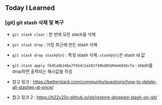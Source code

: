 ## Today I Learned

### [git] git stash 삭제 및 복구

- `git stash clear` : 한 번에 모든 stack을 삭제

- `git stash drop` : 가장 최근에 만든 stash 삭제

- `git stash drop stash@{n}` : 특정 stash 삭제. `stash@{n}`은 stash id 값

- `git stash apply f6d5a9b24be7f91dc2a101f49bd85d94e6b56cfa` : stash를 drop하면 출력되는 해시값을 작성

- 참고 링크 : https://betterstack.com/community/questions/how-to-delete-all-stashes-at-once/

- 참고 링크 2 : https://h22y25n.github.io/git/restore-dropped-stash-on-git/
